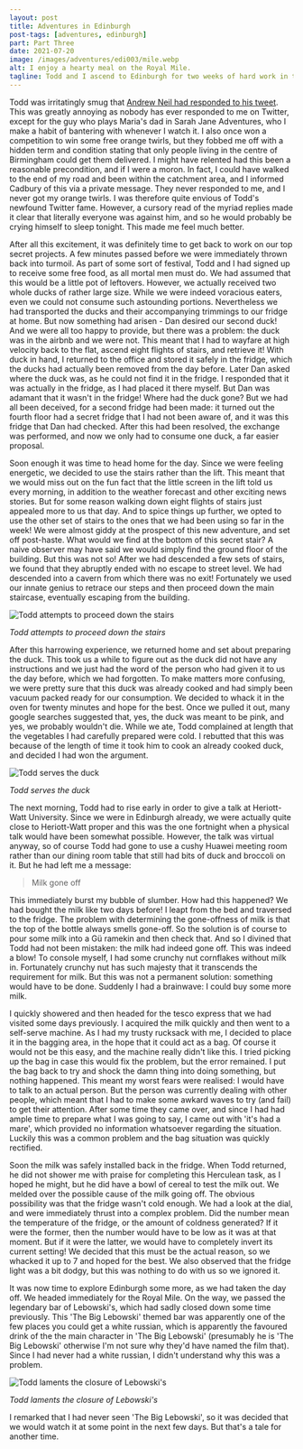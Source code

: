 ```yaml
---
layout: post
title: Adventures in Edinburgh
post-tags: [adventures, edinburgh]
part: Part Three
date: 2021-07-20
image: /images/adventures/edi003/mile.webp
alt: I enjoy a hearty meal on the Royal Mile.
tagline: Todd and I ascend to Edinburgh for two weeks of hard work in the office. This time, we eat a duck and buy some milk.
---
```


Todd was irritatingly smug that [Andrew Neil had responded to his tweet](https://twitter.com/afneil/status/1404746019070525443?s=19).
This was greatly annoying as nobody has ever responded to me on Twitter, except for the guy who plays Maria's dad in Sarah Jane Adventures, who I make a habit of bantering with whenever I watch it.
I also once won a competition to win some free orange twirls, but they fobbed me off with a hidden term and condition stating that only people living in the centre of Birmingham could get them delivered.
I might have relented had this been a reasonable precondition, and if I were a moron.
In fact, I could have walked to the end of my road and been within the catchment area, and I informed Cadbury of this via a private message.
They never responded to me, and I never got my orange twirls.
I was therefore quite envious of Todd's newfound Twitter fame.
However, a cursory read of the myriad replies made it clear that literally everyone was against him, and so he would probably be crying himself to sleep tonight.
This made me feel much better.

After all this excitement, it was definitely time to get back to work on our top secret projects.
A few minutes passed before we were immediately thrown back into turmoil.
As part of some sort of festival, Todd and I had signed up to receive some free food, as all mortal men must do.
We had assumed that this would be a little pot of leftovers.
However, we actually received two whole ducks of rather large size.
While we were indeed voracious eaters, even we could not consume such astounding portions.
Nevertheless we had transported the ducks and their accompanying trimmings to our fridge at home.
But now something had arisen - Dan desired our second duck!
And we were all too happy to provide, but there was a problem: the duck was in the airbnb and we were not.
This meant that I had to wayfare at high velocity back to the flat, ascend eight flights of stairs, and retrieve it!
With duck in hand, I returned to the office and stored it safely in the fridge, which the ducks had actually been removed from the day before.
Later Dan asked where the duck was, as he could not find it in the fridge.
I responded that it was actually in the fridge, as I had placed it there myself.
But Dan was adamant that it wasn't in the fridge!
Where had the duck gone?
But we had all been deceived, for a second fridge had been made: it turned out the fourth floor had a secret fridge that I had not been aware of, and it was this fridge that Dan had checked.
After this had been resolved, the exchange was performed, and now we only had to consume one duck, a far easier proposal.

Soon enough it was time to head home for the day.
Since we were feeling energetic, we decided to use the stairs rather than the lift.
This meant that we would miss out on the fun fact that the little screen in the lift told us every morning, in addition to the weather forecast and other exciting news stories.
But for some reason walking down eight flights of stairs just appealed more to us that day.
And to spice things up further, we opted to use the other set of stairs to the ones that we had been using so far in the week!
We were almost giddy at the prospect of this new adventure, and set off post-haste.
What would we find at the bottom of this secret stair?
A naive observer may have said we would simply find the ground floor of the building.
But this was not so!
After we had descended a few sets of stairs, we found that they abruptly ended with no escape to street level.
We had descended into a cavern from which there was no exit!
Fortunately we used our innate genius to retrace our steps and then proceed down the main staircase, eventually escaping from the building.

![Todd attempts to proceed down the stairs](/images/adventures/edi003/stairs.webp)

*Todd attempts to proceed down the stairs*

After this harrowing experience, we returned home and set about preparing the duck.
This took us a while to figure out as the duck did not have any instructions and we just had the word of the person who had given it to us the day before, which we had forgotten.
To make matters more confusing, we were pretty sure that this duck was already cooked and had simply been vacuum packed ready for our consumption.
We decided to whack it in the oven for twenty minutes and hope for the best.
Once we pulled it out, many google searches suggested that, yes, the duck was meant to be pink, and yes, we probably wouldn't die.
While we ate, Todd complained at length that the vegetables I had carefully prepared were cold.
I rebutted that this was because of the length of time it took him to cook an already cooked duck, and decided I had won the argument.

![Todd serves the duck](/images/adventures/edi003/duck.webp)

*Todd serves the duck*

The next morning, Todd had to rise early in order to give a talk at Heriott-Watt University.
Since we were in Edinburgh already, we were actually quite close to Heriott-Watt proper and this was the one fortnight when a physical talk would have been somewhat possible.
However, the talk was virtual anyway, so of course Todd had gone to use a cushy Huawei meeting room rather than our dining room table that still had bits of duck and broccoli on it.
But he had left me a message:

> Milk gone off

This immediately burst my bubble of slumber.
How had this happened?
We had bought the milk like two days before!
I leapt from the bed and traversed to the fridge.
The problem with determining the gone-offness of milk is that the top of the bottle always smells gone-off.
So the solution is of course to pour some milk into a Gü ramekin and then check that.
And so I divined that Todd had not been mistaken: the milk had indeed gone off.
This was indeed a blow!
To console myself, I had some crunchy nut cornflakes without milk in.
Fortunately crunchy nut has such majesty that it transcends the requirement for milk.
But this was not a permanent solution: something would have to be done.
Suddenly I had a brainwave: I could buy some more milk.

I quickly showered and then headed for the tesco express that we had visited some days previously.
I acquired the milk quickly and then went to a self-serve machine.
As I had my trusty rucksack with me, I decided to place it in the bagging area, in the hope that it could act as a bag.
Of course it would not be this easy, and the machine really didn't like this.
I tried picking up the bag in case this would fix the problem, but the error remained.
I put the bag back to try and shock the damn thing into doing something, but nothing happened.
This meant my worst fears were realised: I would have to talk to an actual person.
But the person was currently dealing with other people, which meant that I had to make some awkard waves to try (and fail) to get their attention.
After some time they came over, and since I had had ample time to prepare what I was going to say, I came out with 'it's had a mare', which provided no information whatsoever regarding the situation.
Luckily this was a common problem and the bag situation was quickly rectified.

Soon the milk was safely installed back in the fridge.
When Todd returned, he did not shower me with praise for completing this Herculean task, as I hoped he might, but he did have a bowl of cereal to test the milk out.
We melded over the possible cause of the milk going off.
The obvious possibility was that the fridge wasn't cold enough.
We had a look at the dial, and were immediately thrust into a complex problem.
Did the number mean the temperature of the fridge, or the amount of coldness generated?
If it were the former, then the number would have to be low as it was at that moment.
But if it were the latter, we would have to completely invert its current setting!
We decided that this must be the actual reason, so we whacked it up to 7 and hoped for the best.
We also observed that the fridge light was a bit dodgy, but this was nothing to do with us so we ignored it.

It was now time to explore Edinburgh some more, as we had taken the day off.
We headed immediately for the Royal Mile.
On the way, we passed the legendary bar of Lebowski's, which had sadly closed down some time previously.
This 'The Big Lebowski' themed bar was apparently one of the few places you could get a white russian, which is apparently the favoured drink of the the main character in 'The Big Lebowski' (presumably he is 'The Big Lebowski' otherwise I'm not sure why they'd have named the film that).
Since I had never had a white russian, I didn't understand why this was a problem.

![Todd laments the closure of Lebowski's](/images/adventures/edi003/lebowskis.webp)

*Todd laments the closure of Lebowski's*

I remarked that I had never seen 'The Big Lebowski', so it was decided that we would watch it at some point in the next few days.
But that's a tale for another time.
